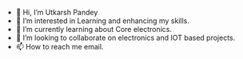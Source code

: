 - 👋 Hi, I’m Utkarsh Pandey
- 👀 I’m interested in Learning and enhancing my skills. 
- 🌱 I’m currently learning about Core electronics. 
- 💞️ I’m looking to collaborate on electronics and IOT based projects. 
- 📫 How to reach me email.

<!---
Utkarsh123456789/Utkarsh123456789 is a ✨ special ✨ repository because its `README.md` (this file) appears on your GitHub profile.
You can click the Preview link to take a look at your changes.
--->
